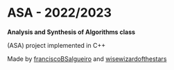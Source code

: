 # ASA - 2022/2023
**Analysis and Synthesis of Algorithms class** 

(ASA) project implemented in C++

Made by [franciscoBSalgueiro](https://github.com/franciscoBSalgueiro) and [wisewizardofthestars](https://github.com/wisewizardofthestars)
